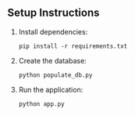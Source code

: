 
## Setup Instructions

1. Install dependencies:
   ```
   pip install -r requirements.txt
   ```

2. Create the database:
   ```
   python populate_db.py
   ```

3. Run the application:
   ```
   python app.py
   ```

